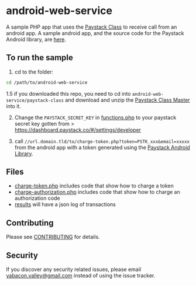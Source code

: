 # android-web-service
A sample PHP app that uses the [Paystack Class](https://github.com/yabacon/paystack-class) to receive call from an android app. A sample android app, and the source code for the Paystack Android library, are [here](https://github.com/PaystackHQ/paystack-android). 

## To run the sample
1. cd to the folder:
```bash
cd /path/to/android-web-service
```

1.5 if you downloaded this repo, you need to cd into `android-web-service/paystack-class` and download and unzip the [Paystack Class Master](https://github.com/yabacon/paystack-class/archive/master.zip) into it.

2. Change the `PAYSTACK_SECRET_KEY` in [functions.php](functions.php) to your paystack secret key gotten from > https://dashboard.paystack.co/#/settings/developer

3. call `//url.domain.tld/to/charge-token.php?token=PSTK_xxx&email=xxxxx` from the android app with a token generated using the [Paystack Android Library](https://github.com/PaystackHQ/paystack-android).

## Files

* [charge-token.php](charge-token.php) includes code that show how to charge a token
* [charge-authorization.php](charge-authorization.php) includes code that show how to charge an authorization code
* [results](results) will have a json log of transactions

## Contributing

Please see [CONTRIBUTING](../CONTRIBUTING.md) for details.

## Security

If you discover any security related issues, please email yabacon.valley@gmail.com instead of using the issue tracker.


